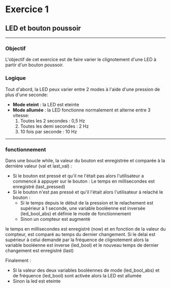 # Exercice 1

## LED et bouton poussoir

---

### Objectif
L'objectif de cet exercice est de faire varier le clignotement d'une LED à partir d'un bouton poussoir.

### Logique

Tout d'abord, la LED peux varier entre 2 modes à l'aide d'une pression de plus d'une seconde:
- **Mode eteint** : la LED est eteinte
- **Mode allumée** : la LED fonctionne normalement et alterne entre 3 vitesse:
	1. Toutes les 2 secondes : 0,5 Hz
	2. Toutes les demi secondes : 2 Hz
	3. 10 fois par seconde : 10 Hz

---

### fonctionnement
Dans une boucle while, la valeur du bouton est enregistrée et comparée à la dernière valeur (val et last_val) :
- Si le bouton est pressé et qu'il ne l'était pas alors l'utilisateur a commencé à appuyer sur le bouton : Le temps en millisecondes est enregistré (last_pressed)
- Si le bouton n'est pas pressé et qu'il l'était alors l'utilisateur à relaché le bouton :
	- Si le temps depuis le début de la pression et le relachement est supérieur à 1 seconde, une variable booléenne est inversée (led_bool_abs) et définie le mode de fonctionnement
	- Sinon un compteur est augmenté

le temps en millisecondes est enregistré (now) et en fonction de la valeur du compteur, est comparé au temps du dernier changement.
Si le delai est supérieur à celui demandé par la fréquence de clignotement alors la variable booléenne est inverse (led_bool) et le nouveau temps de dernier changement est enregistré (last)

Finalement :
- Si la valeur des deux variables booléennes de mode (led_bool_abs) et de fréquence (led_bool) sont activée alors la LED est allumée
- Sinon la led est eteinte
